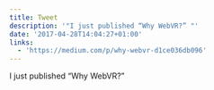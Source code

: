 ```yaml
---
title: Tweet
description: '"I just published “Why WebVR?” "'
date: '2017-04-28T14:04:27+01:00'
links:
  - 'https://medium.com/p/why-webvr-d1ce036db096'
---
```

I just published “Why WebVR?” 
